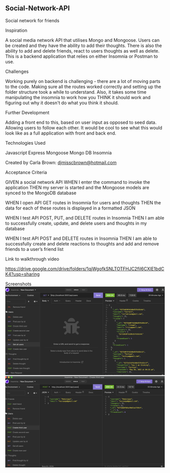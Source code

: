 ## Social-Network-API
Social network for friends

Inspiration

A social media network API that utilises Mongo and Mongoose. Users can be created and they have the ability to add their thoughts. There is also the ability to add and delete friends, react to users thoughts as well as delete. This is a backend application that relies on either Insomnia or Postman to use.

Challenges

Working purely on backend is challenging - there are a lot of moving parts to the code. Making sure all the routes worked correctly and setting up the folder structure took a while to understand. Also, it takes some time manipulating the insomnia to work how you THINK it should work and figuring out why it doesn't do what you think it should. 


Further Development

Adding a front end to this, based on user input as opposed to seed data. Allowing users to follow each other. It would be cool to see what this would look like as a full application with front and back end. 

Technologies Used

Javascript
Express
Mongoose
Mongo DB
Insomnia

Created by Carla Brown: djmisscbrown@hotmail.com 

Acceptance Criteria

GIVEN a social network API
WHEN I enter the command to invoke the application
THEN my server is started and the Mongoose models are synced to the MongoDB database

WHEN I open API GET routes in Insomnia for users and thoughts
THEN the data for each of these routes is displayed in a formatted JSON

WHEN I test API POST, PUT, and DELETE routes in Insomnia
THEN I am able to successfully create, update, and delete users and thoughts in my database

WHEN I test API POST and DELETE routes in Insomnia
THEN I am able to successfully create and delete reactions to thoughts and add and remove friends to a user’s friend list

Link to walkthrough video

https://drive.google.com/drive/folders/1qjWgofkSNLTOTFHJC2fil6CXlE1bdCK4?usp=sharing


Screenshots
![screenshot](./Images/screenshot1.png)
![screenshot](./Images/screenshot2.png)


